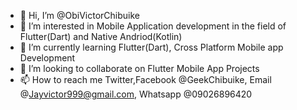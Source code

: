 - 👋 Hi, I’m @ObiVictorChibuike
- 👀 I’m interested in Mobile Application development in the field of Flutter(Dart) and Native Andriod(Kotlin)
- 🌱 I’m currently learning Flutter(Dart), Cross Platform Mobile app Development
- 💞️ I’m looking to collaborate on Flutter Mobile App Projects
- 📫 How to reach me Twitter,Facebook @GeekChibuike, Email @Jayvictor999@gmail.com, Whatsapp @09026896420

<!---
ObiVictorChibuike/ObiVictorChibuike is a ✨ special ✨ repository because its `README.md` (this file) appears on your GitHub profile.
You can click the Preview link to take a look at your changes.
--->

